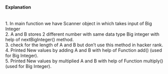 <h4>Explanation</h4>
<br>1. In main function we have Scanner object in which takes input of Big Integer
<br>2. A and B stores 2 different number with same data type Big integer with help of nextBigInteger() method.
<br>3. check for the length of A and B but don’t use this method in hacker rank.
<br>4. Printed New values by adding A and B with help of Function add() (used for Big Integer).
<br>5. Printed New values by multiplied A and B with help of Function multiply() (used for Big Integer).

